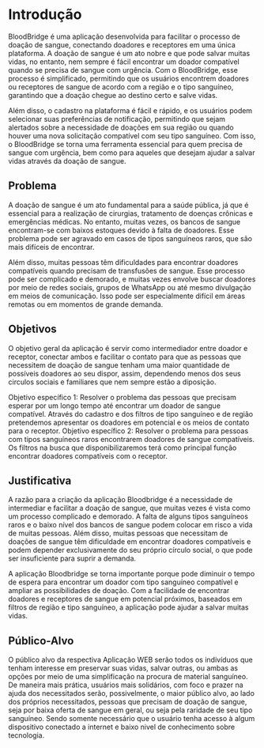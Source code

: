 # Introdução

BloodBridge é uma aplicação desenvolvida para facilitar o processo de doação de sangue, conectando doadores e receptores em uma única plataforma. A doação de sangue é um ato nobre e que pode salvar muitas vidas, no entanto, nem sempre é fácil encontrar um doador compatível quando se precisa de sangue com urgência. Com o BloodBridge, esse processo é simplificado, permitindo que os usuários encontrem doadores ou receptores de sangue de acordo com a região e o tipo sanguíneo, garantindo que a doação chegue ao destino certo e salve vidas.

Além disso, o cadastro na plataforma é fácil e rápido, e os usuários podem selecionar suas preferências de notificação, permitindo que sejam alertados sobre a necessidade de doações em sua região ou quando houver uma nova solicitação compatível com seu tipo sanguíneo. Com isso, o BloodBridge se torna uma ferramenta essencial para quem precisa de sangue com urgência, bem como para aqueles que desejam ajudar a salvar vidas através da doação de sangue.

## Problema

A doação de sangue é um ato fundamental para a saúde pública, já que é essencial para a realização de cirurgias, tratamento de doenças crônicas e emergências médicas. No entanto, muitas vezes, os bancos de sangue encontram-se com baixos estoques devido à falta de doadores. Esse problema pode ser agravado em casos de tipos sanguíneos raros, que são mais difíceis de encontrar.

Além disso, muitas pessoas têm dificuldades para encontrar doadores compatíveis quando precisam de transfusões de sangue. Esse processo pode ser complicado e demorado, e muitas vezes envolve buscar doadores por meio de redes sociais, grupos de WhatsApp ou até mesmo divulgação em meios de comunicação. Isso pode ser especialmente difícil em áreas remotas ou em momentos de grande demanda.

## Objetivos

O objetivo geral da aplicação é servir como intermediador entre doador e receptor, conectar ambos e facilitar o contato para que as pessoas que necessitem de doação de sangue tenham uma maior quantidade de possíveis doadores ao seu dispor, assim, dependendo menos dos seus circulos sociais e familiares que nem sempre estão a diposição.

Objetivo específico 1: Resolver o problema das pessoas que precisam esperar por um longo tempo até encontrar um doador de sangue compatível. Através do cadastro e dos filtros de tipo sanguíneo e de região pretendemos apresentar os doadores em potencial e os meios de contato para o receptor.
Objetivo específico 2: Resolver o problema para pessoas com tipos sanguíneos raros encontrarem doadores de sangue compatíveis. Os filtros na busca que disponibilizaremos terá como principal função encontrar doadores compatíveis com o receptor.

## Justificativa
A razão para a criação da aplicação Bloodbridge é a necessidade de intermediar e facilitar a doação de sangue, que muitas vezes é vista como um processo complicado e demorado. A falta de alguns tipos sanguíneos raros e o baixo nível dos bancos de sangue podem colocar em risco a vida de muitas pessoas. Além disso, muitas pessoas que necessitam de doações de sangue têm dificuldade em encontrar doadores compatíveis e podem depender exclusivamente do seu próprio círculo social, o que pode ser insuficiente para suprir a demanda.

A aplicação Bloodbridge se torna importante porque pode diminuir o tempo de espera para encontrar um doador com tipo sanguíneo compatível e ampliar as possibilidades de doação. Com a facilidade de encontrar doadores e receptores de sangue em potencial próximos, baseados em filtros de região e tipo sanguíneo, a aplicação pode ajudar a salvar muitas vidas.

## Público-Alvo

O público alvo da respectiva Aplicação WEB serão todos os indivíduos que tenham interesse em preservar suas vidas, salvar outras, ou ambas as opções por meio de uma simplificação na procura de material sanguíneo. De maneira mais prática, usuários mais solidários, com foco e prazer na ajuda dos necessitados serão, possivelmente, o maior público alvo, ao lado dos próprios necessitados, pessoas que precisam de doação de sangue, seja por baixa oferta de sangue em geral, ou seja pela raridade de seu tipo sanguíneo. Sendo somente necessário que o usuário tenha acesso à algum dispositivo conectado a internet e baixo nivel de conhecimento sobre tecnologia.
